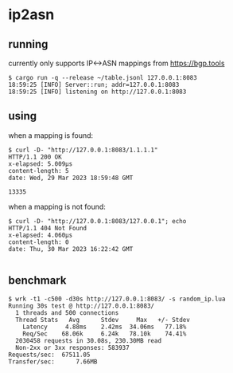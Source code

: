 # ip2asn

## running

currently only supports IP<->ASN mappings from https://bgp.tools

```
$ cargo run -q --release ~/table.jsonl 127.0.0.1:8083
18:59:25 [INFO] Server::run; addr=127.0.0.1:8083
18:59:25 [INFO] listening on http://127.0.0.1:8083
```

## using

when a mapping is found:

```
$ curl -D- "http://127.0.0.1:8083/1.1.1.1"
HTTP/1.1 200 OK
x-elapsed: 5.009µs
content-length: 5
date: Wed, 29 Mar 2023 18:59:48 GMT

13335
```

when a mapping is not found:

```
$ curl -D- "http://127.0.0.1:8083/127.0.0.1"; echo
HTTP/1.1 404 Not Found
x-elapsed: 4.060µs
content-length: 0
date: Thu, 30 Mar 2023 16:22:42 GMT


```

## benchmark

```
$ wrk -t1 -c500 -d30s http://127.0.0.1:8083/ -s random_ip.lua
Running 30s test @ http://127.0.0.1:8083/
  1 threads and 500 connections
  Thread Stats   Avg      Stdev     Max   +/- Stdev
    Latency     4.88ms    2.42ms  34.06ms   77.18%
    Req/Sec    68.06k     6.24k   78.10k    74.41%
  2030458 requests in 30.08s, 230.30MB read
  Non-2xx or 3xx responses: 583937
Requests/sec:  67511.05
Transfer/sec:      7.66MB
```
